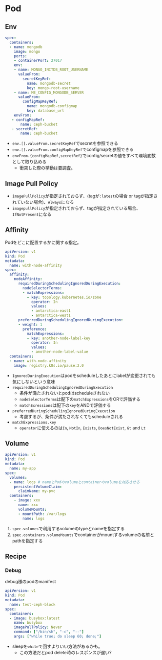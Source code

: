 # Pod

## Env

```yaml
spec:
  containers:
  - name: mongodb
    image: mongo
    ports:
    - containerPort: 27017
    env:
    - name: MONGO_INITDB_ROOT_USERNAME
      valueFrom:
        secretKeyRef:
          name: mongodb-secret
          key: mongo-root-username
    - name: ME_CONFIG_MONGODB_SERVER
      valueFrom:
        configMapKeyRef:
          name: mongodb-configmap
          key: database_url
    envFrom:    
   - configMapRef:    
       name: ceph-bucket    
   - secretRef:    
       name: ceph-bucket    
```

* `env.[].valueFrom.secretKeyRef`でsecretを参照できる
* `env.[].valueFrom.configMapKeyRef`でconfigmapを参照できる
* `envFrom.{configMapRef,secretRef}`でconfig/secretの値をすべて環境変数として取り込める
  * 衝突した際の挙動は要調査。

## Image Pull Policy

* `imagePullPolicy`が指定されておらず、(tagが`:latest`の場合 or tagが指定されていない場合)、`Always`になる
* `imagepullPolicy`が指定されておらず、tagが指定されている場合、`IfNotPresent`になる


## Affinity

Podをどこに配置するかに関する指定。

```yaml
apiVersion: v1
kind: Pod
metadata:
  name: with-node-affinity
spec:
  affinity:
    nodeAffinity:
      requiredDuringSchedulingIgnoredDuringExecution:
        nodeSelectorTerms:
        - matchExpressions:
          - key: topology.kubernetes.io/zone
            operator: In
            values:
            - antarctica-east1
            - antarctica-west1
      preferredDuringSchedulingIgnoredDuringExecution:
      - weight: 1
        preference:
          matchExpressions:
          - key: another-node-label-key
            operator: In
            values:
            - another-node-label-value
  containers:
  - name: with-node-affinity
    image: registry.k8s.io/pause:2.0
```

* `IgnoredDuringExecution`はpodをscheduleしたあとにlabelが変更されても気にしないという意味
* `requiredDuringSchedulingIgnoredDuringExecution`
  * 条件が満たされないとpodはscheduleされない
  * `nodeSelectorTerms`は配下の`matchExpressions`をORで評価する
  * `matchExressions`は配下の`key`をANDで評価する
* `preferredDuringSchedulingIgnoredDuringExecution`
  * 考慮するが、条件が満たされなくてもscheduleされる
* `matchExpressions.key`
  * `operator`に使えるのは`In`, `NotIn`, `Exists`, `DoesNotExist`, `Gt` and `Lt`



## Volume

```yaml
apiVersion: v1
kind: Pod
metadata: 
  name: my-app
spec:
  volumes:
  - name: logs # nameとPodのvolumeとcontainerのvolumeを対応させる
    persistentVolumeClaim:
      claimName: my-pvc
  containers:
    - image: xxx
      name: xxx
      volumeMounts:
      - mountPath: /var/logs  
        name: logs
```

1. `spec.volumes`で利用するvolumeのtypeとnameを指定する
2. `spec.containers.volumeMounts`でcontainerがmountするvolumeの名前とpathを指定する

## Recipe

### Debug

debug様のpodのmanifest

```yaml
apiVersion: v1
kind: Pod
metadata:
  name: test-ceph-block
spec:
  containers:
  - image: busybox:latest
    name: busybox
    imagePullPolicy: Never
    command: ["/bin/sh", "-c", "--"]
    args: ["while true; do sleep 60; done;"]
```

* sleepを`while`で回すよりいい方法があるかも。
  * この方法だとpod delete時のレスポンスが遅い?
